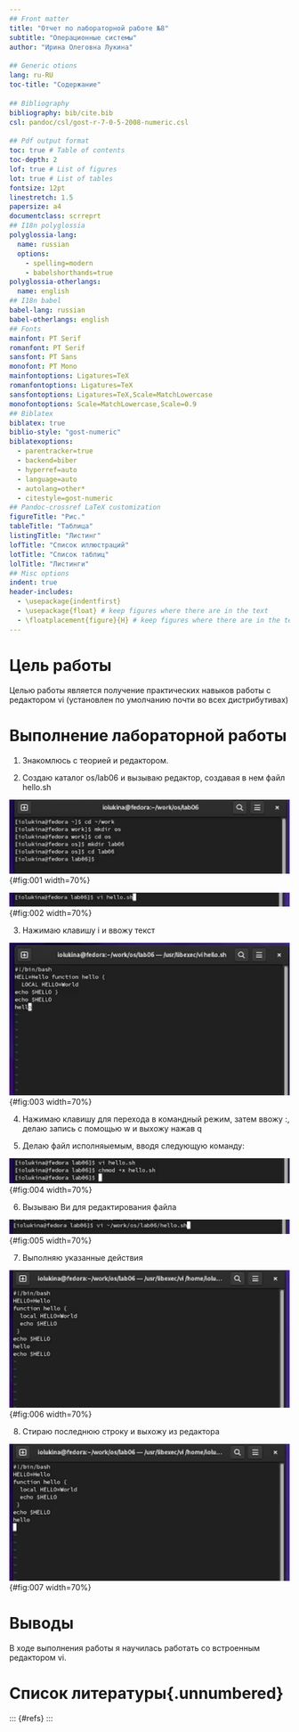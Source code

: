 ```yaml
---
## Front matter
title: "Отчет по лабораторной работе №8"
subtitle: "Операционные системы"
author: "Ирина Олеговна Лукина"

## Generic otions
lang: ru-RU
toc-title: "Содержание"

## Bibliography
bibliography: bib/cite.bib
csl: pandoc/csl/gost-r-7-0-5-2008-numeric.csl

## Pdf output format
toc: true # Table of contents
toc-depth: 2
lof: true # List of figures
lot: true # List of tables
fontsize: 12pt
linestretch: 1.5
papersize: a4
documentclass: scrreprt
## I18n polyglossia
polyglossia-lang:
  name: russian
  options:
	- spelling=modern
	- babelshorthands=true
polyglossia-otherlangs:
  name: english
## I18n babel
babel-lang: russian
babel-otherlangs: english
## Fonts
mainfont: PT Serif
romanfont: PT Serif
sansfont: PT Sans
monofont: PT Mono
mainfontoptions: Ligatures=TeX
romanfontoptions: Ligatures=TeX
sansfontoptions: Ligatures=TeX,Scale=MatchLowercase
monofontoptions: Scale=MatchLowercase,Scale=0.9
## Biblatex
biblatex: true
biblio-style: "gost-numeric"
biblatexoptions:
  - parentracker=true
  - backend=biber
  - hyperref=auto
  - language=auto
  - autolang=other*
  - citestyle=gost-numeric
## Pandoc-crossref LaTeX customization
figureTitle: "Рис."
tableTitle: "Таблица"
listingTitle: "Листинг"
lofTitle: "Список иллюстраций"
lotTitle: "Список таблиц"
lolTitle: "Листинги"
## Misc options
indent: true
header-includes:
  - \usepackage{indentfirst}
  - \usepackage{float} # keep figures where there are in the text
  - \floatplacement{figure}{H} # keep figures where there are in the text
---
```


# Цель работы

Целью работы является получение практических навыков работы с редактором vi (установлен по умолчанию почти во всех дистрибутивах)


# Выполнение лабораторной работы

1. Знакомлюсь с теорией и редактором.

2. Создаю каталог os/lab06 и вызываю редактор, создавая в нем файл hello.sh

![Создание каталога](image/1.png){#fig:001 width=70%}

![Вызов редактора](image/2.png){#fig:002 width=70%}

3. Нажимаю клавишу i и ввожу текст

![Текст](image/3.png){#fig:003 width=70%}

4. Нажимаю клавишу для перехода в командный режим, затем ввожу :, делаю запись с помощью w и выхожу нажав q

5. Делаю файл исполняыемым, вводя следующую команду:

![chmod](image/4.png){#fig:004 width=70%}

6. Вызываю Ви для редактирования файла

![Вызов редактора](image/5.png){#fig:005 width=70%}

7. Выполняю указанные действия 

![Изменение текста](image/6.png){#fig:006 width=70%}

8. Стираю последнюю строку и выхожу из редактора

![Изменение](image/7.png){#fig:007 width=70%}

# Выводы

В ходе выполнения работы я научилась работать со встроенным редактором vi.

# Список литературы{.unnumbered}

::: {#refs}
:::
